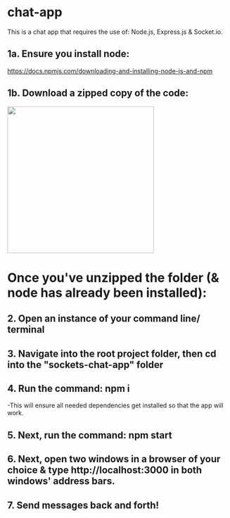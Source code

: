# chat-app

This is a chat app that requires the use of: Node.js, Express.js & Socket.io.

## 1a. Ensure you install node:

https://docs.npmjs.com/downloading-and-installing-node-js-and-npm

## 1b. Download a zipped copy of the code:
<img src= "https://user-images.githubusercontent.com/92003973/164072356-2f037e46-72ea-44bb-b69f-8cb6d8b37a02.jpeg" width="333" height="333"/>


# Once you've unzipped the folder (& node has already been installed):

## 2. Open an instance of your command line/ terminal

## 3. Navigate into the root project folder, then cd into the "sockets-chat-app" folder

## 4. Run the command: npm i

-This will ensure all needed dependencies get installed so that the app will work.

## 5. Next, run the command: npm start

## 6. Next, open two windows in a browser of your choice & type http://localhost:3000 in both windows' address bars.

## 7. Send messages back and forth!
